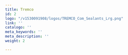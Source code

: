 ```yaml
---
title: Tremco
id: 2
logo: "/v1530091908/logos/TREMCO_Com_Sealants_Lrg.png"
link: ''
catalogo: ''
meta_keywords: ''
meta_description: ''
weight: 2

---
```

